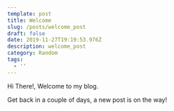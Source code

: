 ```yaml
---
template: post
title: Welcome
slug: /posts/welcome_post
draft: false
date: 2019-11-27T19:19:53.976Z
description: welcome_post
category: Random
tags:
  - ''
---
```

Hi There!, Welcome to my blog.

Get back in a couple of days, a new post is on the way!
